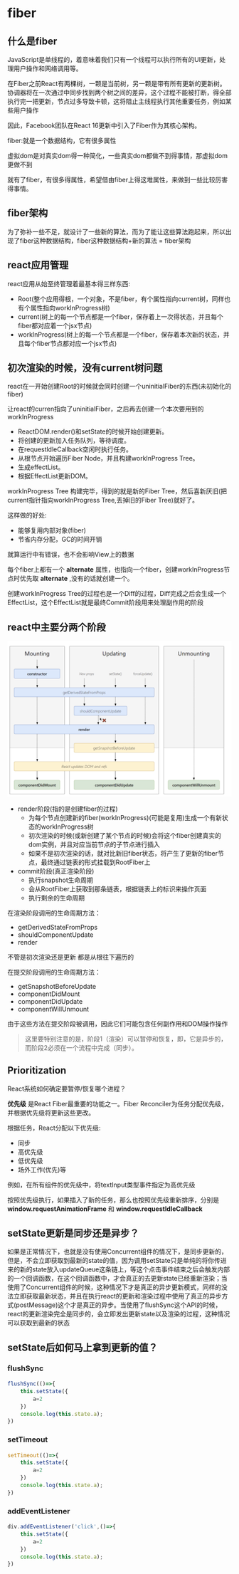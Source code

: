 # fiber

## 什么是fiber
JavaScript是单线程的，着意味着我们只有一个线程可以执行所有的UI更新，处理用户操作和网络调用等。

在Fiber之前React有两棵树，一颗是当前树，另一颗是带有所有更新的更新树。协调器将在一次通过中同步找到两个树之间的差异，这个过程不能被打断，得全部执行完一把更新，节点过多导致卡顿，这将阻止主线程执行其他重要任务，例如某些用户操作 

因此，Facebook团队在React 16更新中引入了Fiber作为其核心架构。

fiber:就是一个数据结构，它有很多属性

虚拟dom是对真实dom得一种简化，一些真实dom都做不到得事情，那虚拟dom更做不到

就有了fiber，有很多得属性，希望借由fiber上得这堆属性，来做到一些比较厉害得事情。

## fiber架构

为了弥补一些不足，就设计了一些新的算法，而为了能让这些算法跑起来，所以出现了fiber这种数据结构，fiber这种数据结构+新的算法 = fiber架构

## react应用管理
react应用从始至终管理着最基本得三样东西:
- Root(整个应用得根，一个对象，不是fiber，有个属性指向current树，同样也有个属性指向workInProgress树)
- current(树上的每一个节点都是一个fiber，保存着上一次得状态，并且每个fiber都对应着一个jsx节点)
- workInProgress(树上的每一个节点都是一个fiber，保存着本次新的状态，并且每个fiber节点都对应一个jsx节点)

## 初次渲染的时候，没有current树问题
react在一开始创建Root的时候就会同时创建一个uninitialFiber的东西(未初始化的fiber)

让react的curren指向了uninitialFiber，之后再去创建一个本次要用到的workInProgress 

- ReactDOM.render()和setState的时候开始创建更新。
- 将创建的更新加入任务队列，等待调度。
- 在requestldleCallback空闲时执行任务。
- 从根节点开始遍历Fiber Node，并且构建workInProgress Tree。
- 生成effectList。
- 根据EffectList更新DOM。

workInProgress Tree 构建完毕，得到的就是新的Fiber Tree，然后喜新厌旧(把current指针指向workInProgress Tree,丢掉旧的Fiber Tree)就好了。

这样做的好处:
- 能够复用内部对象(fiber)
- 节省内存分配，GC的时间开销

就算运行中有错误，也不会影响View上的数据

每个fiber上都有一个 **alternate** 属性，也指向一个fiber，创建workInProgress节点时优先取 **alternate** ,没有的话就创建一个。

创建workInProgress Tree的过程也是一个Diff的过程，Diff完成之后会生成一个EffectList，这个EffectList就是最终Commit阶段用来处理副作用的阶段


## react中主要分两个阶段

![](/react/write/lifecycle.png)

- render阶段(指的是创建fiber的过程)
    - 为每个节点创建新的fiber(workInProgress)(可能是复用)生成一个有新状态的workInProgress树
    - 初次渲染的时候(或新创建了某个节点的时候)会将这个fiber创建真实的dom实例，并且对应当前节点的子节点进行插入
    - 如果不是初次渲染的话，就对比新旧fiber状态，将产生了更新的fiber节点，最终通过链表的形式挂载到RootFiber上
- commit阶段(真正渲染阶段)
    - 执行snapshot生命周期
    - 会从RootFiber上获取到那条链表，根据链表上的标识来操作页面
    - 执行剩余的生命周期

在渲染阶段调用的生命周期方法：

- getDerivedStateFromProps
- shouldComponentUpdate
- render

不管是初次渲染还是更新 都是从根往下遍历的

在提交阶段调用的生命周期方法：

- getSnapshotBeforeUpdate
- componentDidMount
- componentDidUpdate
- componentWillUnmount

由于这些方法在提交阶段被调用，因此它们可能包含任何副作用和DOM操作操作

>这里要特别注意的是，阶段1（渲染）可以暂停和恢复，即，它是异步的，而阶段2必须在一个流程中完成（同步）。


## Prioritization

React系统如何确定要暂停/恢复哪个进程？

**优先级** 是React Fiber最重要的功能之一。Fiber Reconciler为任务分配优先级，并根据优先级将更新这些更改。

根据任务，React分配以下优先级:
- 同步
- 高优先级
- 低优先级
- 场外工作(优先)等

例如，在所有组件的优先级中，将textInput类型事件指定为高优先级

按照优先级执行，如果插入了新的任务，那么也按照优先级重新排序，分别是 **window.requestAnimationFrame** 和 **window.requestIdleCallback**

## setState更新是同步还是异步？
如果是正常情况下，也就是没有使用Concurrent组件的情况下，是同步更新的，但是，不会立即获取到最新的state的值，因为调用setState只是单纯的将你传进来的新的state放入updateQueue这条链上，等这个点击事件结束之后会触发内部的一个回调函数，在这个回调函数中，才会真正的去更新state已经重新渲染；当使用了Concurrent组件的时候，这种情况下才是真正的异步更新模式，同样的没法立即获取最新状态，并且在执行react的更新和渲染过程中使用了真正的异步方式(postMessage)这个才是真正的异步。当使用了flushSync这个API的时候，react的更新渲染完全是同步的，会立即发出更新state以及渲染的过程，这种情况可以获取到最新的状态

## setState后如何马上拿到更新的值？

### flushSync
```js
flushSync(()=>{
    this.setState({
        a=2
    })
    console.log(this.state.a);
})
```

### setTimeout
```js
setTimeout(()=>{
    this.setState({
        a=2
    })
    console.log(this.state.a);
})
```

### addEventListener
```js
div.addEventListener('click',()=>{
    this.setState({
        a=2
    })
    console.log(this.state.a);
})
```
